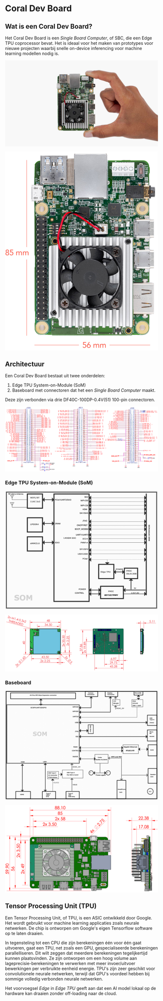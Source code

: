 # Coral Dev Board

## Wat is een Coral Dev Board?

Het Coral Dev Board is een *Single Board Computer*, of SBC, die een Edge TPU coprocessor bevat. Het is ideaal voor het maken van prototypes voor nieuwe projecten waarbij snelle on-device inferencing voor machine learning modellen nodig is.

[![](./assets/devboard-inhand.jpg 'Fig. 1: Coral Dev Board in de hand. [1]')](./bronnen.md#coral-dev-board)

[![](./assets/devboard-dimensions.jpg 'Fig. 2: Coral Dev Board dimensies. [3]')](./bronnen.md#coral-dev-board)

## Architectuur

Een Coral Dev Board bestaat uit twee onderdelen:
1. Edge TPU System-on-Module (SoM)
2. Baseboard met connectoren dat het een *Single Board Computer* maakt.

Deze zijn verbonden via drie DF40C-100DP-0.4V(51) 100-pin connectoren.

[![](./assets/som-connector-schematic.png 'Fig 3: SoM connector schema. [4]')](bronnen.md#coral-dev-board)

### Edge TPU System-on-Module (SoM)

[![](./assets/som-blockdiagram.png 'Fig 4: SoM blockdiagram. [3]')](bronnen.md#coral-dev-board)

[![](./assets/som-dimensions-basic.png 'Fig 5: SoM dimensies. [3]')](bronnen.md#coral-dev-board)

### Baseboard

[![](./assets/diagram-baseboard_bw.png 'Fig 6: Baseboard blockdiagram. [3]')](bronnen.md#coral-dev-board)

[![](./assets/devboard-dimensions-illi.png 'Fig 7: Baseboard dimensies. [3]')](bronnen.md#coral-dev-board)

## Tensor Processing Unit (TPU)

Een Tensor Processing Unit, of TPU, is een ASIC ontwikkeld door Google. Het wordt gebruikt voor machine learning applicaties zoals neurale netwerken. De chip is ontworpen om Google's eigen Tensorflow software op te laten draaien.

In tegensteling tot een CPU die zijn berekeningen één voor één gaat uitvoeren, gaat een TPU, net zoals een GPU, gespecialiseerde berekeningen parallelliseren. Dit wilt zeggen dat meerdere berekeningen tegelijkertijd kunnen plaatsvinden. Ze zijn ontworpen om een hoog volume aan lageprecisie-berekeningen te verwerken met meer invoer/uitvoer bewerkingen per verbruikte eenheid energie. TPU's zijn zeer geschikt voor convolutionele neurale netwerken, terwijl dat GPU's voordeel hebben bij sommige volledig verbonden neurale netwerken.

Het voorvoegsel *Edge* in *Edge TPU* geeft aan dat een AI model lokaal op de hardware kan draaien zonder off-loading naar de cloud.
